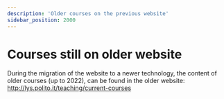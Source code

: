 ```yaml
---
description: 'Older courses on the previous website'
sidebar_position: 2000
---
```


# Courses still on older website

During the migration of the website to a newer technology, the content of older courses (up to 2022), can be found in the older website: http://lys.polito.it/teaching/current-courses